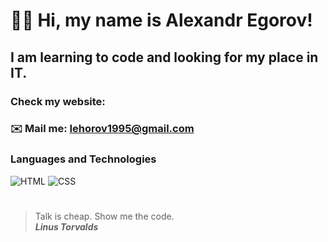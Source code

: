 
# 👋🏻 Hi, my name is **Alexandr Egorov**!
## I am learning to code and looking for my place in IT.
### Check my website: 
### ✉️ Mail me: Iehorov1995@gmail.com
### Languages and Technologies 
![HTML](https://img.shields.io/badge/-HTML-090909?style=for-the-badge&logo=html5)
![CSS](https://img.shields.io/badge/-CSS-090909?style=for-the-badge&logo=css3)
#
> Talk is cheap. Show me the code. <br/>
> ***Linus Torvalds***
